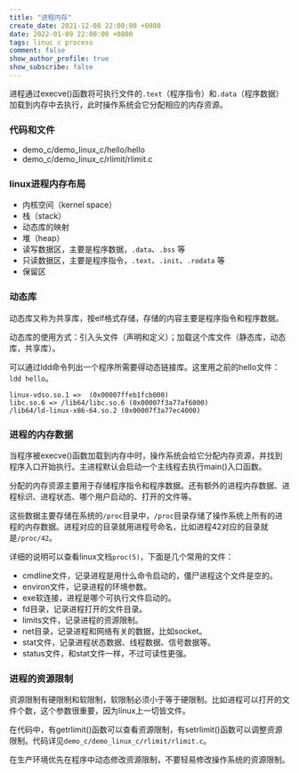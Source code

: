 ```yaml
---
title: "进程内存"
create_date: 2021-12-08 22:00:00 +0800
date: 2022-01-09 22:00:00 +0800
tags: linuc c process
comment: false
show_author_profile: true
show_subscribe: false
---
```


进程通过execve()函数将可执行文件的`.text`（程序指令）和`.data`（程序数据）加载到内存中去执行，此时操作系统会它分配相应的内存资源。

### 代码和文件

- demo_c/demo_linux_c/hello/hello
- demo_c/demo_linux_c/rlimit/rlimit.c

### linux进程内存布局

- 内核空间（kernel space）
- 栈（stack）
- 动态库的映射
- 堆（heap）
- 读写数据区，主要是程序数据，`.data`、`.bss` 等
- 只读数据区，主要是程序指令，`.text`、`.init`、`.rodata` 等
- 保留区

### 动态库

动态库又称为共享库，按elf格式存储，存储的内容主要是程序指令和程序数据。

动态库的使用方式：引入头文件（声明和定义）；加载这个库文件（静态库，动态库，共享库）。

可以通过ldd命令列出一个程序所需要得动态链接库。这里用之前的hello文件：`ldd hello`。

```
linux-vdso.so.1 =>  (0x00007ffeb1fcb000)
libc.so.6 => /lib64/libc.so.6 (0x00007f3a77af6000)
/lib64/ld-linux-x86-64.so.2 (0x00007f3a77ec4000)
```

### 进程的内存数据

当程序被execve()函数加载到内存中时，操作系统会给它分配内存资源，并找到程序入口开始执行。主进程默认会启动一个主线程去执行main()入口函数。

分配的内存资源主要用于存储程序指令和程序数据。还有额外的进程内存数据、进程标识、进程状态、哪个用户启动的、打开的文件等。

这些数据主要存储在系统的`/proc`目录中，`/proc`目录存储了操作系统上所有的进程的内存数据。进程对应的目录就用进程号命名，比如进程42对应的目录就是`/proc/42`。

详细的说明可以查看linux文档`proc(5)`，下面是几个常用的文件：

- cmdline文件，记录进程是用什么命令启动的，僵尸进程这个文件是空的。
- environ文件，记录进程的环境参数。
- exe软连接，进程是哪个可执行文件启动的。
- fd目录，记录进程打开的文件目录。
- limits文件，记录进程的资源限制。
- net目录，记录进程和网络有关的数据，比如socket。
- stat文件，记录进程状态数据、线程数据、信号数据等。
- status文件，和stat文件一样，不过可读性更强。

### 进程的资源限制

资源限制有硬限制和软限制，软限制必须小于等于硬限制。比如进程可以打开的文件个数，这个参数很重要，因为linux上一切皆文件。

在代码中，有getrlimit()函数可以查看资源限制，有setrlimit()函数可以调整资源限制。代码详见`demo_c/demo_linux_c/rlimit/rlimit.c`。

在生产环境优先在程序中动态修改资源限制，不要轻易修改操作系统的资源限制。
